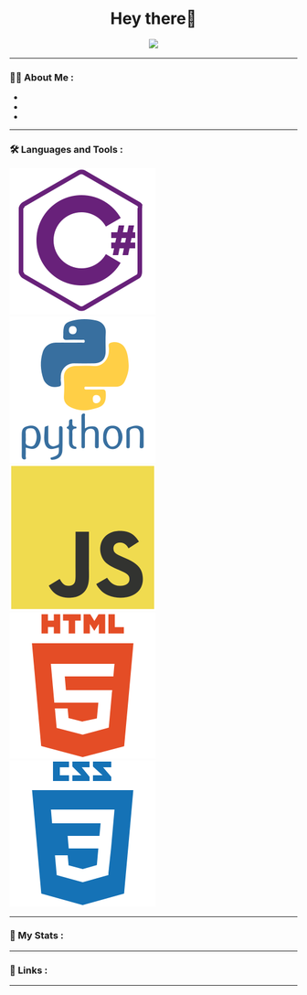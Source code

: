 <h1 align="center">Hey there👋</h1>
<div id="header" align="center">
  <img src="https://user-images.githubusercontent.com/114468575/204333140-77d22b90-36da-48b0-8b3d-9f568df783fd.gif" width="500"/>
</div>

<hr>

### :man_technologist: About Me :
-
-
-

<hr>

### :hammer_and_wrench: Languages and Tools :

<div> 
  <img src="https://github.com/devicons/devicon/blob/master/icons/csharp/csharp-line.svg" alt="C#"/>
  <img src="https://github.com/devicons/devicon/blob/master/icons/python/python-original-wordmark.svg" alt="Python"/>
  <img src="https://github.com/devicons/devicon/blob/master/icons/javascript/javascript-original.svg" alt="JavaScript">
  <img src="https://github.com/devicons/devicon/blob/master/icons/html5/html5-plain-wordmark.svg" alt="HTML"/>
  <img src="https://github.com/devicons/devicon/blob/master/icons/css3/css3-plain-wordmark.svg" alt="CSS"/> 
</div>

  <hr>
  
 ### 🎯 My Stats :
  
  
<hr>

### 🔗 Links :


<hr>
  
  
  
  
  
  
  
  
  



